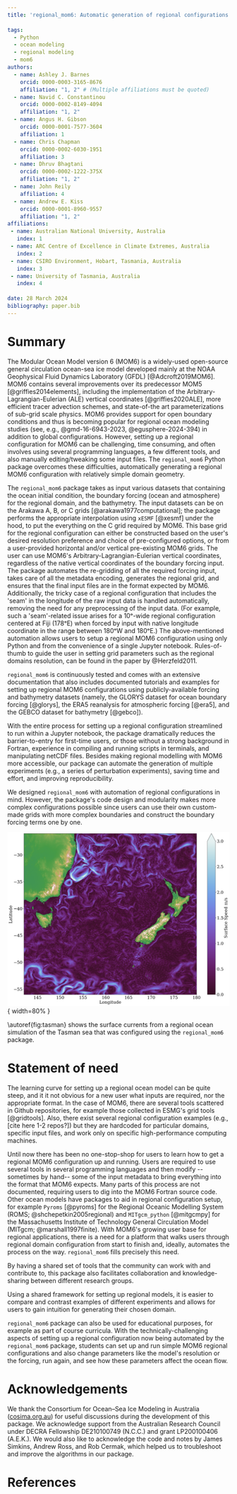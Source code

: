 ```yaml
---
title: 'regional_mom6: Automatic generation of regional configurations for the Modular Ocean Model 6 in Python'

tags:
  - Python
  - ocean modeling
  - regional modeling
  - mom6
authors:
  - name: Ashley J. Barnes
    orcid: 0000-0003-3165-8676
    affiliation: "1, 2" # (Multiple affiliations must be quoted)
  - name: Navid C. Constantinou
    orcid: 0000-0002-8149-4094
    affiliation: "1, 2"
  - name: Angus H. Gibson
    orcid: 0000-0001-7577-3604
    affiliation: 1
  - name: Chris Chapman
    orcid: 0000-0002-6030-1951
    affiliation: 3
  - name: Dhruv Bhagtani
    orcid: 0000-0002-1222-375X
    affiliation: "1, 2"
  - name: John Reily
    affiliation: 4
  - name: Andrew E. Kiss
    orcid: 0000-0001-8960-9557
    affiliation: "1, 2"
affiliations:
 - name: Australian National University, Australia
   index: 1
 - name: ARC Centre of Excellence in Climate Extremes, Australia
   index: 2
 - name: CSIRO Environment, Hobart, Tasmania, Australia
   index: 3
 - name: University of Tasmania, Australia
   index: 4

date: 28 March 2024
bibliography: paper.bib
---
```



# Summary

The Modular Ocean Model version 6 (MOM6) is a widely-used open-source general circulation ocean-sea ice model developed mainly at the NOAA Geophysical Fluid Dynamics Laboratory (GFDL) [@Adcroft2019MOM6].
MOM6 contains several improvements over its predecessor MOM5 [@griffies2014elements], including the implementation of the Arbitrary-Lagrangian-Eulerian (ALE) vertical coordinates [@griffies2020ALE], more efficient tracer advection schemes, and state-of-the art parameterizations of sub-grid scale physics.
 MOM6 provides support for open boundary conditions and thus is becoming popular for regional ocean modeling studies (see, e.g., @gmd-16-6943-2023, @egusphere-2024-394) in addition to global configurations.
However, setting up a regional configuration for MOM6 can be challenging, time consuming, and often involves using several programming languages, a few different tools, and also manually editing/tweaking some input files.
The `regional_mom6` Python package overcomes these difficulties, automatically generating a regional MOM6 configuration with relatively simple domain geometry.

The `regional_mom6` package takes as input various datasets that containing the ocean initial condition, the boundary forcing (ocean and atmosphere) for the regional domain, and the bathymetry.
The input datasets can be on the Arakawa A, B, or C grids [@arakawa1977computational]; the package performs the appropriate interpolation using `xESMF` [@xesmf] under the hood, to put the everything on the C grid required by MOM6.
This base grid for the regional configuration can either be constructed based on the user's desired resolution preference and choice of pre-configured options, or from a user-provided  horizontal and/or vertical pre-existing MOM6 grids.
The user can use MOM6's Arbitrary-Lagrangian-Eulerian vertical coordinates, regardless of the native vertical coordinates of the boundary forcing input.
The package automates the re-gridding of all the required forcing input, takes care of all the metadata encoding, generates the regional grid, and ensures that the final input files are in the format expected by MOM6.
Additionally, the tricky case of a regional configuration that includes the 'seam' in the longitude of the raw input data is handled automatically, removing the need for any preprocessing of the input data.
(For example, such a 'seam'-related issue arises for a 10ᵒ-wide regional configuration centered at Fiji (178ᵒE) when forced by input with native longitude coordinate in the range between 180ᵒW and 180ᵒE.)
The above-mentioned automation allows users to setup a regional MOM6 configuration using only Python and from the convenience of a single Jupyter notebook.
Rules-of-thumb to guide the user in setting grid parameters such as the regional domains resolution, can be found in the paper by @Herzfeld2011.

<!--
Subsequently, a user need only copy a demo notebook, modify the longitude, latitude and resolution, and simply by running the notebook from start to finish will generate all they need for running a MOM6 experiment in their domain of interest.
-->

`regional_mom6` is continuously tested and comes with an extensive documentation that also includes documented tutorials and examples for setting up regional MOM6 configurations using publicly-available forcing and bathymetry datasets (namely, the GLORYS dataset for ocean boundary forcing [@glorys], the ERA5 reanalysis for atmospheric forcing [@era5], and the GEBCO dataset for bathymetry [@gebco]).

With the entire process for setting up a regional configuration streamlined to run within a Jupyter notebook, the package dramatically reduces the barrier-to-entry for first-time users, or those without a strong background in Fortran, experience in compiling and running scripts in terminals, and manipulating netCDF files.
Besides making regional modelling with MOM6 more accessible, our package can automate the generation of multiple experiments (e.g., a series of perturbation experiments), saving time and effort, and improving reproducibility. 

We designed `regional_mom6` with automation of regional configurations in mind.
However, the package's code design and modularity makes more complex configurations possible since users can use their own custom-made grids with more complex boundaries and construct the boundary forcing terms one by one.

![A snapshot of the ocean surface currents from a MOM6 regional simulation of the Tasman sea. The simulation is forced by GLORYS and ERA5 reanalysis datasets and configured with a horizontal resolution of 1/80th degree and 100 vertical levels (see @tasmantides for the source code). \label{fig:tasman}](tasman_speed.png){ width=80% }

\autoref{fig:tasman} shows the surface currents from a regional ocean simulation of the Tasman sea that was configured using the `regional_mom6` package.

# Statement of need

The learning curve for setting up a regional ocean model can be quite steep, and it it not obvious for a new user what inputs are required, nor the appropriate format.
In the case of MOM6, there are several tools scattered in Github repositories, for example those collected in ESMG's grid tools [@gridtools].
Also, there exist several regional configuration examples (e.g., [cite here 1-2 repos?]) but they are hardcoded for particular domains, specific input files, and work only on specific high-performance computing machines.

Until now there has been no one-stop-shop for users to learn how to get a regional MOM6 configuration up and running.
Users are required to use several tools in several programming languages and then modify --sometimes by hand-- some of the input metadata to bring everything into the format that MOM6 expects.
Many parts of this process are not documented, requiring users to dig into the MOM6 Fortran source code.
Other ocean models have packages to aid in regional configuration setup, for example `Pyroms` [@pyroms] for the Regional Oceanic Modelling System (ROMS; @shchepetkin2005regional) and `MITgcm_python` [@mitgcmpy] for the Massachusetts Institute of Technology General Circulation Model (MITgcm; @marshall1997finite).
With MOM6's growing user base for regional applications, there is a need for a platform that walks users through regional domain configuration from start to finish and, ideally, automates the process on the way.
`regional_mom6` fills precisely this need.

<!-- A package also provides a standardised way of setting up regional models, allowing for more efficient troubleshooting. 
This is particularly important as the MOM6 boundary code is still under active development, meaning that an old example found Github may not work as intended with a newer executable.
Currently, it is difficult to discern what the best model settings are for a particular experiment with a given MOM6 executable. 
However, having different releases of a python package tied to releases of the MOM6 executable will help users avoid difficult to diagnose compatibility errors between the MOM6 codebase, input file formats and parameter files. -->

By having a shared set of tools that the community can work with and contribute to, this package also facilitates collaboration and knowledge-sharing between different research groups.
<!-- For instance, the Australian ocean modelling community built a set of tools known as the COSIMA Cookbook (cite github repo).
Alongside the tools grew a set of contributed examples for post-processing and analysis of model outputs. -->
Using a shared framework for setting up regional models, it is easier to compare and contrast examples of different experiments and allows for users to gain intuition for generating their chosen domain.

`regional_mom6` package can also be used for educational purposes, for example as part of course curricula.
With the technically-challenging aspects of setting up a regional configuration now being automated by the `regional_mom6` package, students can set up and run simple MOM6 regional configurations and also change parameters like the model's resolution or the forcing, run again, and see how these parameters affect the ocean flow.

# Acknowledgements

We thank the Consortium for Ocean–Sea Ice Modeling in Australia ([cosima.org.au](https://cosima.org.au)) for useful discussions during the development of this package.
We acknowledge support from the Australian Research Council under DECRA Fellowship DE210100749 (N.C.C.) and grant LP200100406 (A.E.K.).
We would also like to acknowledge the code and notes by James Simkins, Andrew Ross, and Rob Cermak, which helped us to troubleshoot and improve the algorithms in our package.

# References
